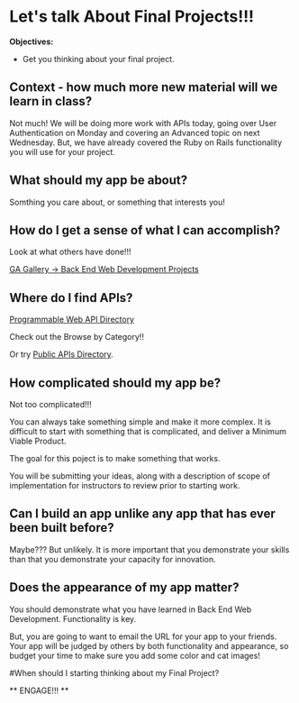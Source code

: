 # Let's talk About Final Projects!!!


**Objectives:**

* Get you thinking about your final project.



## Context - how much more new material will we learn in class?

Not much! We will be doing more work with APIs today, going over User Authentication on Monday and covering an Advanced topic on next Wednesday. But, we have already covered the Ruby on Rails functionality you will use for your project.



## What should my app be about?

Somthing you care about, or something that interests you!



## How do I get a sense of what I can accomplish?

Look at what others have done!!!

[GA Gallery -> Back End Web Development Projects](http:??http://gallery.ga.co/BEWD?metro=)



## Where do I find APIs?

[Programmable Web API Directory](http://www.programmableweb.com/apis/directory) 

Check out the Browse by Category!!


Or try [Public APIs Directory](http://www.publicapis.com/).



## How complicated should my app be?

Not too complicated!!!

You can always take something simple and make it more complex. It is difficult to start with something that is complicated, and deliver a Minimum Viable Product.

The goal for this poject is to make something that works.

You will be submitting your ideas, along with a description of scope of implementation for instructors to review prior to starting work.



## Can I build an app unlike any app that has ever been built before?

Maybe??? But unlikely. It is more important that you demonstrate your skills than that you demonstrate your capacity for innovation.



## Does the appearance of my app matter?

You should demonstrate what you have learned in Back End Web Development. Functionality is key. 

But, you are going to want to email the URL for your app to your friends. Your app will be judged by others by both functionality and appearance, so budget your time to make sure you add some color and cat images!



#When should I starting thinking about my Final Project?











**   ENGAGE!!!   **


